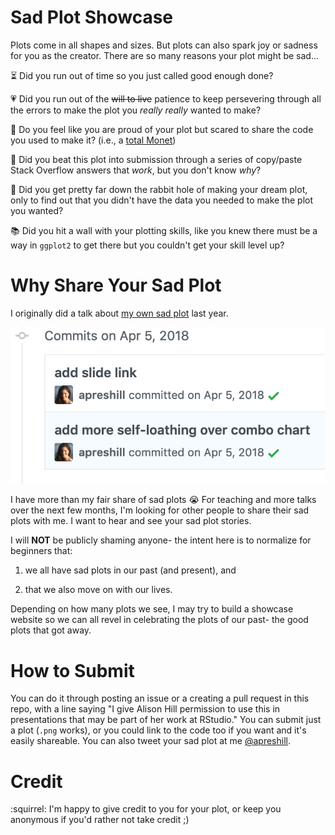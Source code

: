 # Sad Plot Showcase

Plots come in all shapes and sizes. But plots can also spark joy or sadness for you as the creator. There are so many reasons your plot might be sad...

:hourglass_flowing_sand: Did you run out of time so you just called good enough done? 

:heartpulse: Did you run out of the ~~will to live~~ patience to keep persevering through all the errors to make the plot you *really* *really* wanted to make?

:mag_right: Do you feel like you are proud of your plot but scared to share the code you used to make it? (i.e., a [total Monet](https://www.urbandictionary.com/define.php?term=Total%20Monet))

:hammer: Did you beat this plot into submission through a series of copy/paste Stack Overflow answers that *work*, but you don't know *why*?

:rabbit: Did you get pretty far down the rabbit hole of making your dream plot, only to find out that you didn't have the data you needed to make the plot you wanted?

:books: Did you hit a wall with your plotting skills, like you knew there must be a way in `ggplot2` to get there but you couldn't get your skill level up?

# Why Share Your Sad Plot

I originally did a talk about [my own sad plot](https://apreshill.github.io/ohsu-biodatavis/slides.html#1) last year. 

![](images/loathing-commit.png)

I have more than my fair share of sad plots :sob: For teaching and more talks over the next few months, I'm looking for other people to share their sad plots with me. I want to hear and see your sad plot stories.

I will **NOT** be publicly shaming anyone- the intent here is to normalize for beginners that:

1. we all have sad plots in our past (and present), and 

1. that we also move on with our lives. 

Depending on how many plots we see, I may try to build a showcase website so we can all revel in celebrating the plots of our past- the good plots that got away.

# How to Submit

You can do it through posting an issue or a creating a pull request in this repo, with a line saying "I give Alison Hill permission to use this in presentations that may be part of her work at RStudio." You can submit just a plot (`.png` works), or you could link to the code too if you want and it's easily shareable. You can also tweet your sad plot at me [@apreshill](https://twitter.com/apreshill).

# Credit

:squirrel: I'm happy to give credit to you for your plot, or keep you anonymous if you'd rather not take credit ;)
